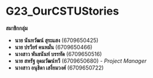 # G23_OurCSTUStories

**สมาชิกกลุ่ม**  
- **นาย นันทวัฒน์ สุระแสง** (6709650425)  
- **นาย ปรวียร์ คนหมั่น** (6709650466)  
- **นางสาว พันธนันท์ บรรทัด** (6709650516)  
- **นาย สหรัฐ อุดมวัฒน์ทวี** (6709650680) - *Project Manager*  
- **นางสาว อนุธิดา เสงี่ยมวงศ์** (6709650722)  
